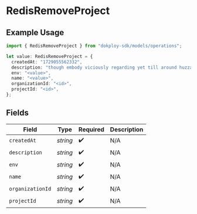 # RedisRemoveProject

## Example Usage

```typescript
import { RedisRemoveProject } from "dokploy-sdk/models/operations";

let value: RedisRemoveProject = {
  createdAt: "1729055562332",
  description: "though embody viciously regarding yet till around huzzah down",
  env: "<value>",
  name: "<value>",
  organizationId: "<id>",
  projectId: "<id>",
};
```

## Fields

| Field              | Type               | Required           | Description        |
| ------------------ | ------------------ | ------------------ | ------------------ |
| `createdAt`        | *string*           | :heavy_check_mark: | N/A                |
| `description`      | *string*           | :heavy_check_mark: | N/A                |
| `env`              | *string*           | :heavy_check_mark: | N/A                |
| `name`             | *string*           | :heavy_check_mark: | N/A                |
| `organizationId`   | *string*           | :heavy_check_mark: | N/A                |
| `projectId`        | *string*           | :heavy_check_mark: | N/A                |